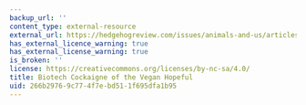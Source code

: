 ```yaml
---
backup_url: ''
content_type: external-resource
external_url: https://hedgehogreview.com/issues/animals-and-us/articles/biotech-cockaigne-of-the-vegan-hopeful
has_external_licence_warning: true
has_external_license_warning: true
is_broken: ''
license: https://creativecommons.org/licenses/by-nc-sa/4.0/
title: Biotech Cockaigne of the Vegan Hopeful
uid: 266b2976-9c77-4f7e-bd51-1f695dfa1b95
---
```

